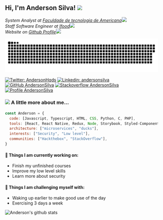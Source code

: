 <h2> Hi, I'm Anderson Silva! <img src="https://media.giphy.com/media/du3J3cXyzhj75IOgvA/giphy.gif" width="50"></h2>
<p><em>System Analyst at <a href="http://www.fatec.edu.br/">Faculdade de tecnologia de Americana</a><img src="https://media.giphy.com/media/fYSnHlufseco8Fh93Z/giphy.gif" width="30"></br>Staff Software Engineer at <a href="ifood.com.br">Ifood</a><img src="https://media.giphy.com/media/WUlplcMpOCEmTGBtBW/giphy.gif" width="30"></br>
Website on <a href="https://andersonhqds.github.io/anderson-dev">Github Profile</a><img src="https://media.giphy.com/media/ZgTR3UQ9XAWDvqy9jv/giphy.gif" width="30">
</em></p>

<picture>
  <source media="(prefers-color-scheme: dark)" srcset="https://raw.githubusercontent.com/andersonhqds/andersonhqds/output/github-contribution-grid-snake-dark.svg">
  <source media="(prefers-color-scheme: light)" srcset="https://raw.githubusercontent.com/andersonhqds/andersonhqds/output/github-contribution-grid-snake.svg">
  <img alt="github contribution grid snake animation" src="https://raw.githubusercontent.com/andersonhqds/andersonhqds/output/github-contribution-grid-snake.svg">
</picture>

[![Twitter: AndersonHqds](https://img.shields.io/twitter/follow/AndersonHqds?style=social)](https://twitter.com/AndersonHqds)
[![Linkedin: andersonsilva](https://img.shields.io/badge/-andersonsilva-blue?style=flat-square&logo=Linkedin&logoColor=white&link=https://www.linkedin.com/in/anderson-henrique-de-sa-silva/)](https://www.linkedin.com/in/anderson-henrique-de-sa-silva/)
[![GitHub AndersonSilva](https://img.shields.io/github/followers/andersonhqds?label=follow&style=social)](https://github.com/AndersonHqds)
[![Stackoverflow AndersonSilva](https://img.shields.io/badge/-andersonhqds-grey?style=flat-square&logo=StackOverflow&logoColor=yellow&link=https://www.linkedin.com/in/anderson-henrique-de-sa-silva/)](https://pt.stackoverflow.com/users/68563/anderson-henrique)
[![Profile AndersonSilva](https://img.shields.io/badge/-Website-white?style=flat-square&logo=Brave&logoColor=orange&link=https://andersonhqds.github.io/anderson-dev/)](https://andersonhqds.github.io/anderson-dev/)

### <img src="https://media.giphy.com/media/13twUEuUnCrEju/giphy.gif" width="50"> A little more about me...  

```javascript
const Anderson = {
  code: [Javascript, Typescript, HTML, CSS, Python, C, PHP],
  tools: [React, React Native, Redux, Node, Storybook, Styled-Components, Jest, Docker, Jenkins, Nmap, Netcat, Dirb],
  architecture: ["microservices", "ducks"],
  interests: ["Security", "Low level"],
  communities: ["Hackthebox", "StackOverflow"],
}
```

#### 🌱 Things I am currently working on: 
- Finish my unfinished courses
- Improve my low level skills
- Learn more about security

#### :muscle: Things I am challenging myself with:
- Waking up earlier to make good use of the day
- Exercising 3 days a week

![Anderson's github stats](https://github-readme-stats.vercel.app/api?username=AndersonHqds&hide=contribs,prs&count_private=true&show_icons=true)

<!--
**AndersonHqds/AndersonHqds** is a ✨ _special_ ✨ repository because its `README.md` (this file) appears on your GitHub profile.

Here are some ideas to get you started:

- 🔭 I’m currently working on ...
- 🌱 I’m currently learning ...
- 👯 I’m looking to collaborate on ...
- 🤔 I’m looking for help with ...
- 💬 Ask me about ...
- 📫 How to reach me: ...
- 😄 Pronouns: ...
- ⚡ Fun fact: ...
-->
